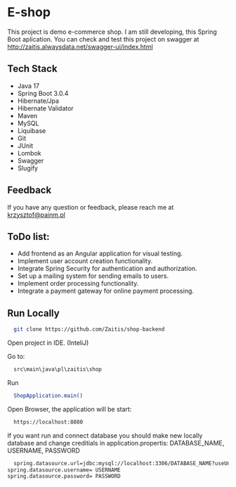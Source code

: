 
# E-shop

This project is demo e-commerce shop. I am still developing, this Spring Boot aplication.   You can check and test this project on swagger at
http://zaitis.alwaysdata.net/swagger-ui/index.html
## Tech Stack

* Java 17
* Spring Boot 3.0.4
* Hibernate/Jpa
* Hibernate Validator
* Maven
* MySQL
* Liquibase
* Git
* JUnit
* Lombok
* Swagger
* Slugify



## Feedback

If you have any question or feedback, please reach me at krzysztof@painm.pl


## ToDo list:

- Add frontend as an Angular application for visual testing.
- Implement user account creation functionality.
- Integrate Spring Security for authentication and authorization.
- Set up a mailing system for sending emails to users.
- Implement order processing functionality.
- Integrate a payment gateway for online payment processing.



## Run Locally

```bash
  git clone https://github.com/Zaitis/shop-backend
```

Open project in IDE. (InteliJ)


Go to:

```bash
  src\main\java\pl\zaitis\shop
```

Run

```bash
  ShopApplication.main()
```

Open Browser, the application will be start:

```bash
  https://localhost:8080
```

If you want run and connect database you should make new locally database and change
creditials in application.propertis: DATABASE_NAME, USERNAME, PASSWORD


```bash
  spring.datasource.url=jdbc:mysql://localhost:3306/DATABASE_NAME?useUnicode=true&serverTimezone=UTC
spring.datasource.username= USERNAME
spring.datasource.password= PASSWORD
```
